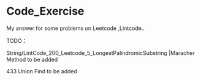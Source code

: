 # Code_Exercise
My answer for some problems on Leetcode ,Lintcode..

TODO：

String/LintCode_200_Leetcode_5_LongestPalindromicSubstring |Maracher Method to be added

433 Union Find to be added
